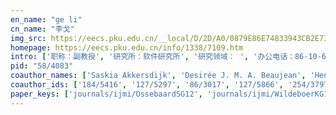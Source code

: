 ```yaml
---
en_name: "ge li"
cn_name: "李戈"
img_src: https://eecs.pku.edu.cn/__local/D/2D/A0/0879E86E74833943CB2E732967E_9A3C38CC_BD6.vsb?e=.jpg
homepage: https://eecs.pku.edu.cn/info/1338/7109.htm
intro: ['职称：副教授', '研究所：软件研究所', '研究领域： ', '办公电话：86-10-62751794-11', '电子邮件：lige@pku.edu.cn', '个人主页： ']
pid: "58/4083"
coauthor_names: ['Saskia Akkersdijk', 'Desirée J. M. A. Beaujean', 'Henk Boer', 'Ernst T. Bohlmeijer', 'Annemarie Braakman-Jansen', 'B. J. Brandenburg', 'Bart Brandenburg', 'Karlijn Cranen', 'Roberto Rafael Cruz-Martinez', 'Chantal den Daas', 'Silke David', 'Robby van Delden', 'Melinda M. C. E. Deverson', "Austin D'Souza", 'Joseph Finkelstein', 'Martijn de Groot', 'Jitske Gulmans', 'Wim H. van Harten', 'Ron M. G. Hendrix', 'Hermie Hermens', 'Dirk Heylen', 'M. Sriram Iyengar', 'Nienke Beerlage-de Jong', 'Joyce Karreman', 'Julia Keizer', 'Saskia M. Kelders', 'Susanne Kerkhof', 'Hanneke Kip', 'Randy Klaassen', 'Robin N. Kok', 'Olga A. Kulyk', 'Sitwat Langrial', 'Aniek Lentferink', 'A. H. M. van Limburg', 'Maarten van Limburg', 'Fleur Markus', 'Fabiola Müller', 'Nashwan Al Naiemi', 'Nicol Nijland', 'Harri Oinas-Kukkonen', 'Hilbrand Oldenhuis', 'Anssi Öörni', 'Maarten Jan Oskam', 'Hans C. Ossebaard', 'Bernd Ploderer', 'Mannes Poel', 'Louis Polstra', 'Wendy T. M. Pots', 'Wolfgang Reitberger', 'Mark R. Scholten', 'Erwin R. Seydel', 'Liseth Siemons', 'Floor Sieverink', 'Ton A. M. Spil', 'Michaël F. Steehouder', 'Jim E. Van Steenbergen', 'Piiastiina Tikka', 'Lex van Velsen', 'Hugo Velthuijsen', 'Fenne Verhoeven', 'Stef F. F. Verlinden', 'Miriam M. R. Vollenbroek-Hutten', 'Peter W. de Vries', 'Jobke Wentzel', 'Andrea Werkman', 'Robin Wesselink', 'Gina Wildeboer', 'Marijke Will']
coauthor_ids: ['184/5416', '127/5297', '86/3017', '127/5866', '254/3797', '200/3296', '66/4343', '50/2622', '231/9672', '163/5372', '163/5357', '115/9319', '122/1318', '250/8875', '19/2403', '184/5388', '127/5365', '19/10165', '45/6984', '56/2997', '41/4894', '89/4080', '147/7623', '94/1955', '262/4732', '80/4238', '98/3113', '239/7887', '115/9295', '128/8663', '54/16', '116/7163', '184/5382', '99/7958', '147/7549', '89/5674', '249/9518', '262/4942', '68/5415', '21/3382', '184/5401', '36/1088', '127/5447', '59/7958', '71/5460', '18/181', '184/5414', '127/6044', '28/5418', '184/5398', '97/6898', '184/5405', '184/5409', '41/4205', '87/3653', '160/3744', '143/4720', '39/4176', '05/5613', '70/5217', '10/1433', '34/3602', '170/3130', '147/7578', '27/4935', '231/9675', '190/8912', '50/6910']
paper_keys: ['journals/ijmi/OssebaardSG12', 'journals/ijmi/WildeboerKG16', 'journals/ijmi/KeldersOOG16', 'journals/ijmi/VerhoevenSHG09', 'journals/midm/LentferinkPDOVG20', 'journals/midm/VelsenBG13', 'journals/ijmi/KeldersOOG16a', 'journals/midm/KeldersPOBG13', 'journals/midm/WentzelVLJKHG14', 'journals/ijnvo/DeversonSG12', 'journals/hij/VelsenBWSG15', 'journals/ijmi/WentzelMJG16', 'journals/midm/GulmansVGH11', 'journals/midm/SieverinkKBG19', 'journals/puc/PlodererROG14', 'journals/ijmms/VerhoevenSHG10', 'journals/ijmi/NijlandGBSS09']
---
```

